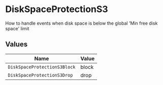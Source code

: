 # DiskSpaceProtectionS3

How to handle events when disk space is below the global 'Min free disk space' limit


## Values

| Name                         | Value                        |
| ---------------------------- | ---------------------------- |
| `DiskSpaceProtectionS3Block` | block                        |
| `DiskSpaceProtectionS3Drop`  | drop                         |
